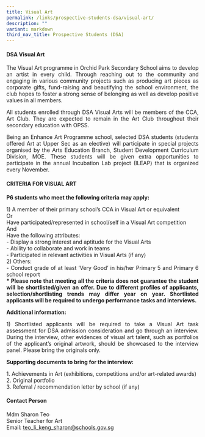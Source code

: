 ```yaml
---
title: Visual Art
permalink: /links/prospective-students-dsa/visual-art/
description: ""
variant: markdown
third_nav_title: Prospective Students (DSA)
---
```

<div align="justify">
<h4><strong>DSA Visual Art</strong></h4>
<p>The Visual Art programme in Orchid Park Secondary School aims to develop an artist in every child. Through reaching out to the community and engaging in various community projects such as producing art pieces as corporate gifts, fund-raising and beautifying the school environment, the club hopes to foster a strong sense of belonging as well as develop positive values in all members.&nbsp;</p>
<p>All students enrolled through DSA Visual Arts will be members of the CCA, Art Club. They are expected to remain in the Art Club throughout their secondary education with OPSS.</p>
<p>Being an Enhance Art Programme school, selected DSA students (students offered Art at Upper Sec as an elective) will participate in special projects organised by the Arts Education Branch, Student Development Curriculum Division, MOE. These students will be given extra opportunities to participate in the annual Incubation Lab project (ILEAP) that is organized every November. </p>

<h4>CRITERIA FOR VISUAL ART</h4>
<p><b>P6 students who meet the following criteria may apply:</b></p>
<p>1) A member of their primary school’s CCA in Visual Art or equivalent
<br>Or
<br>Have participated/represented in school/self in a Visual Art competition
<br>And
<br>Have the following attributes:
<br>- Display a strong interest and aptitude for the Visual Arts
<br>- Ability to collaborate and work in teams
<br>- Participated in relevant activities in Visual Arts (if any)
<br>2) Others:
<br>- Conduct grade of at least ‘Very Good’ in his/her Primary 5 and Primary 6 school report
<br><b>* Please note that meeting all the criteria does not guarantee the student will be shortlisted/given an offer. Due to different profiles of applicants, selection/shortlisting trends may differ year on year. Shortlisted applicants will be required to undergo performance tasks and interviews.</b></p>
<p><b>Additional information:</b></p>
<p>1) Shortlisted applicants will be required to take a Visual Art task assessment for DSA admission consideration and go through an interview. During the interview, other evidences of visual art talent, such as portfolios of the applicant’s original artwork, should be showcased to the interview panel. Please bring the originals only.</p>
<p><b>Supporting documents to bring for the interview:</b></p>
<p>1. Achievements in Art (exhibitions, competitions and/or art-related awards)
<br>2. Original portfolio
<br>3. Referral / recommendation letter by school (if any)</p>

<h4>Contact Person</h4>
<p>Mdm Sharon Teo<br>Senior Teacher for Art<br>Email: <a href="teo_li_keng_sharon@schools.gov.s">teo_li_keng_sharon@schools.gov.sg</a></p>
	
</div>